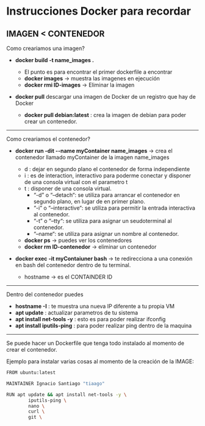 # Instrucciones Docker para recordar
IMAGEN < CONTENEDOR
---
Como creariamos una imagen?
- __docker build -t name_images .__
    - El punto es para encontrar el primer dockerfile a encontrar 
    - __docker images__ -> muestra las imagenes en ejecución
    - __docker rmi ID-images__ -> Eliminar la imagen
     
- __docker pull__ descargar una imagen de Docker de un registro que hay de Docker
    - __docker pull debian:latest__ : crea la imagen de debian para poder crear un contenedor.
---
Como creariamos el contenedor?
-  __docker run -dit --name myContainer name_images__ -> crea el contenedor llamado myContainer de la imagen name_images
    - d : dejar en segundo plano el contenedor de forma independiente
    - i : es de interaction, interactivo para poderme conectar y disponer de una consola virtual con el parametro t
    - t : disponer de una consola virtual.
        - “-d” o “–detach“: se utiliza para arrancar el contenedor en segundo plano, en lugar de en primer plano.
        - “-i” o “–interactive“: se utiliza para permitir la entrada interactiva al contenedor.
        - “-t” o “–tty“: se utiliza para asignar un seudoterminal al contenedor.
        - “–name“: se utiliza para asignar un nombre al contenedor.
    - __docker ps__ -> puedes ver los contenedores 
    - __docker rm ID-contenedor__ -> eliminar un contenedor

- __docker exec -it myContaiuner bash__ -> te redirecciona a una conexión en bash del contenedor dentro de tu terminal.
    - hostname -> es el CONTAINDER ID
---
Dentro del contenedor puedes
- __hostname -I__ : te muestra una nueva IP diferente a tu propia VM
- __apt update__ : actualizar parametros de tu sistema
- __apt install net-tools -y__ : esto es para poder realizar ifconfig
- __apt install iputils-ping__ : para poder realizar ping dentro de la maquina
---
Se puede hacer un Dockerfile que tenga todo instalado al momento de crear el contenedor.

Ejemplo para instalar varias cosas al momento de la creación de la IMAGE:
```bash
FROM ubuntu:latest

MAINTAINER Ignacio Santiago "tiaago"

RUN apt update && apt install net-tools -y \
        iputils-ping \
        nano \
        curl \
        git \
```